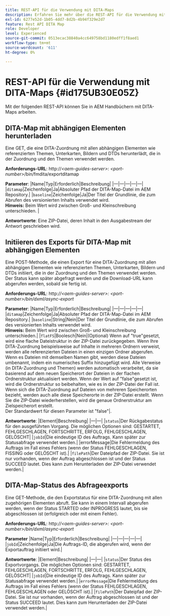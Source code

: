```yaml
---
title: REST-API für die Verwendung mit DITA-Maps
description: Erfahren Sie mehr über die REST-API für die Verwendung mit DITA-Maps
exl-id: 6277e52d-1b05-4dd7-8d2b-4b94f329e2d7
feature: Rest API DITA Map
role: Developer
level: Experienced
source-git-commit: 0513ecac38840a4cc649758bd1180edff1f8aed1
workflow-type: tm+mt
source-wordcount: '611'
ht-degree: 0%

---
```


# REST-API für die Verwendung mit DITA-Maps {#id175UB30E05Z}

Mit der folgenden REST-API können Sie in AEM Handbüchern mit DITA-Maps arbeiten.

## DITA-Map mit abhängigen Elementen herunterladen

Eine GET, die eine DITA-Zuordnung mit allen abhängigen Elementen wie referenzierten Themen, Unterkarten, Bildern und DTDs herunterlädt, die in der Zuordnung und den Themen verwendet werden.

**Anforderungs-URL**: http://*&lt;aem-guides-server>*: *&lt;port-number>*/bin/fmdita/exportditamap

**Parameter**: |Name|Typ|Erforderlich|Beschreibung| |—|—|—|—|—| |`ditamap`|Zeichenfolge|Ja|Absoluter Pfad der DITA-Map-Datei im AEM Repository.| |`baseline`|Zeichenfolge|Ja|Der Titel der Grundlinie, die zum Abrufen des versionierten Inhalts verwendet wird. <br> **Hinweis:** Beim Wert wird zwischen Groß- und Kleinschreibung unterschieden. |

**Antwortwerte**: Eine ZIP-Datei, deren Inhalt in den Ausgabestream der Antwort geschrieben wird.

## Initiieren des Exports für DITA-Map mit abhängigen Elementen

Eine POST-Methode, die einen Export für eine DITA-Zuordnung mit allen abhängigen Elementen wie referenzierten Themen, Unterkarten, Bildern und DTDs initiiert, die in der Zuordnung und den Themen verwendet werden. Der Status kann später abgefragt werden und die Download-URL kann abgerufen werden, sobald sie fertig ist.

**Anforderungs-URL**: http:*//&lt;aem-guides-server>: &lt;port-number>/bin/dxml/async-export*

**Parameter**: |Name|Typ|Erforderlich|Beschreibung| |—|—|—|—|—| |`ditamap`|Zeichenfolge|Ja|Absoluter Pfad der DITA-Map-Datei im AEM Repository.| |`baseline`|String|Nein|Der Titel der Grundlinie, die zum Abrufen des versionierten Inhalts verwendet wird. <br> **Hinweis:** Beim Wert wird zwischen Groß- und Kleinschreibung unterschieden.| |`flatFS`|Boolesch|Nein|\(Optional\) Wenn auf &quot;true&quot;gesetzt, wird eine flache Dateistruktur in der ZIP-Datei zurückgegeben. Wenn Ihre DITA-Zuordnung beispielsweise auf Inhalte in mehreren Ordnern verweist, werden alle referenzierten Dateien in einen einzigen Ordner abgerufen. Wenn es Dateien mit demselben Namen gibt, werden diese Dateien umbenannt, indem ein numerisches Suffix hinzugefügt wird. Alle Verweise \(in DITA-Zuordnung und Themen\) werden automatisch verarbeitet, da sie basierend auf dem neuen Speicherort der Dateien in der flachen Ordnerstruktur aktualisiert werden. Wenn der Wert auf &quot;false&quot;gesetzt ist, wird die Ordnerstruktur so beibehalten, wie es in der ZIP-Datei der Fall ist. Wenn sich die DITA-Zuordnung auf Dateien von mehreren Speicherorten bezieht, werden auch alle diese Speicherorte in der ZIP-Datei erstellt. Wenn Sie die ZIP-Datei wiederherstellen, wird die genaue Ordnerstruktur am Zielspeicherort erstellt. <br> Der Standardwert für diesen Parameter ist &quot;false&quot;|.

**Antwortwerte**: |Element|Beschreibung| |—|—| |`status`|Der Rückgabestatus für den ausgeführten Vorgang. Die möglichen Optionen sind: GESTARTET, FEHLGESCHLAGEN, FORTSCHRITTE, ERFOLG, FEHLGESCHLAGEN, GELÖSCHT| |`jobId`|Die eindeutige ID des Auftrags. Kann später zur Statusabfrage verwendet werden.| |errorMessage|Die Fehlermeldung des Auftrags im Fall eines Fehlers \(wenn der Status FEHLGESCHLAGEN, FISSING oder GELÖSCHT ist\).| |`filePath`|Der Dateipfad der ZIP-Datei. Sie ist nur vorhanden, wenn der Auftrag abgeschlossen ist und der Status SUCCEED lautet. Dies kann zum Herunterladen der ZIP-Datei verwendet werden.|

## DITA-Map-Status des Abfrageexports

Eine GET-Methode, die den Exportstatus für eine DITA-Zuordnung mit allen zugehörigen Elementen abruft. Sie kann in einem Intervall abgerufen werden, wenn der Status STARTED oder INPROGRESS lautet, bis sie abgeschlossen ist \(erfolgreich oder mit einem Fehler\).

**Anforderungs-URL**: http:*//&lt;aem-guides-server>: &lt;port-number>/bin/dxml/async-export*

**Parameter**
|Name|Typ|Erforderlich|Beschreibung| |—|—|—|—|—| |`jobId`|Zeichenfolge|Ja|Die Auftrags-ID, die abgerufen wird, wenn der Exportauftrag initiiert wird.|

**Antwortwerte**: |Element|Beschreibung| |—|—| |`status`|Der Status des Exportvorgangs. Die möglichen Optionen sind: GESTARTET, FEHLGESCHLAGEN, FORTSCHRITTE, ERFOLG, FEHLGESCHLAGEN, GELÖSCHT| |`jobId`|Die eindeutige ID des Auftrags. Kann später zur Statusabfrage verwendet werden.| |`errorMessage`|Die Fehlermeldung des Auftrags im Fall eines Fehlers \(wenn der Status FEHLGESCHLAGEN, FEHLGESCHLAGEN oder GELÖSCHT ist\).| |`filePath`|Der Dateipfad der ZIP-Datei. Sie ist nur vorhanden, wenn der Auftrag abgeschlossen ist und der Status SUCCEED lautet. Dies kann zum Herunterladen der ZIP-Datei verwendet werden.|
